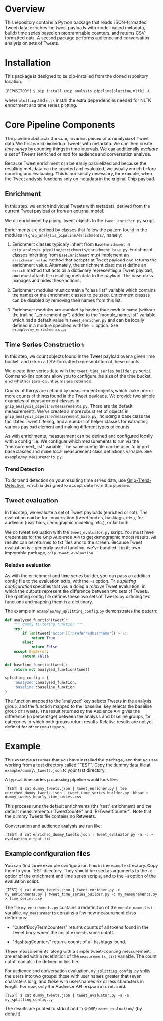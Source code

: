 # Overview

This repository contains a Python package that reads JSON-formatted Tweet data,
enriches the tweet payloads with model-based metadata, builds time series based
on programmable counters, and returns CSV-formatted data. A second package
performs audience and conversation analysis on sets of Tweets.

# Installation

This package is designed to be pip-installed from the cloned repository location.

`[REPOSITORY] $ pip install gnip_analysis_pipeline[plotting,nltk] -U`,

where `plotting` and `nltk` install the extra dependencies needed for NLTK
enrichment and time series plotting. 

# Core Pipeline Components

The pipeline abstracts the core, invariant pieces of an analysis of Tweet data.
We first _enrich_ individual Tweets with metadata. We can then create _time
series_ by counting things in time intervals. We can additionally _evaluate_ a
set of Tweets (enriched or not) for audience and conversation analysis. 

Because Tweet enrichment can be easily parallelized and because the resulting
metadata can be counted and evaluated, we usually enrich before counting and
evaluating. This is not strictly necessary, for example, when the Tweet analysis 
functions only on metadata in the original Gnip payload.

## Enrichment

In this step, we enrich individual Tweets with metadata, derived from the
current Tweet payload or from an external model.

We do enrichment by piping Tweet objects to the `tweet_enricher.py` script.

Enrichments are defined by classes that follow the pattern found in the modules
in `gnip_analysis_pipeline/enrichments/`, namely:

1. Enrichment classes typically inherit from `BaseEnrichment` in
`gnip_analysis_pipeline/enrichments/enrichment_base.py`. Enrichment classes
inheriting from `BaseEnrichment` must implement an `enrichment_value` method
that accepts at Tweet payload and returns the enrichment value. Alternately,
the enrichment class must define an `enrich` method that acts on a dictionary
representing a Tweet payload, and must attach the resulting metadata to the
payload. The base class manages and hides these actions. 

2. Enrichment modules must contain a "class\_list" variable which contains the
   names of the enrichment classes to be used.  Enrichment classes can be
disabled by removing their names from this list.

3. Enrichment modules are enabled by having their module name (without the
   trailing "\_enrichment.py") added to the "module\_name\_list" variable,
which had a default value in `tweet_enricher.py` and can be locally defined in
a module specified with the `-c` option. See `example/my_enrichments.py`

## Time Series Construction

In this step, we count objects found in the Tweet payload over a given time
bucket, and return a CSV-formatted representation of these counts.

We create time series data with the `tweet_time_series_builder.py` script.
Command-line options allow you to configure the size of the time bucket, 
and whether zero-count sums are returned.

Counts of things are defined by measurement objects, which make one or more
counts of things found in the Tweet payloads. We provide two simple examples of
measurement classes in `gnip_analysis_pipeline/measurements.py`. 
These are the default measurements. We've created
a more robust set of objects in `gnip_analysis_pipeline/measurement_base.py`,
including a base class the facilitates Tweet filtering, and a number of helper
classes for extracting various payload element and making different types of
counts.

As with enrichments, measurement can be defined and configured locally with a
config file.  We configure which measurements to run via the
"measurement\_list" variable. The same config file can be used to import base
classes and make local measurement class definitions variable. See
`example/my_measurements.py`.

### Trend Detection

To do trend detection on your resulting time series data, use
[Gnip-Trend-Detection](https://github.com/jeffakolb/Gnip-Trend-Detection),
which is designed to accept data from this pipeline.

## Tweet evaluation

In this step, we evaluate a set of Tweet payloads (enriched or not). The
evaluation can be for conversation (tweet bodies, hashtags, etc.), for audience
(user bios, demographic modeling, etc.), or for both. 

We do tweet evaluation with the `tweet_evaluator.py` script. You must have
credentials for the Gnip Audience API to get demographic model results. All results
can be returned to txt files and to the screen. Because Tweet evaluation is
a generally useful function, we've bundled it in its own importable package,
`gnip_tweet_evaluation`.

### Relative evaluation

As with the enrichment and time series builder, you can pass an addition config
file to the evaluation sctip, with the `-s` option. This _splitting configuration_
specifies that you a doing a _relative_ Tweet evaluation, in which the outputs
represent the difference between two sets of Tweets. The splitting config file
defines these two sets of Tweets by defining two functions and mapping them in a dictionary.

The example in `examples/my_splitting_config.py` demonstrates the pattern:
```python
def analyzed_function(tweet):
    """ dummy filtering function """
    try:
        if len(tweet['actor']['preferredUsername']) > 7:
            return True
        else:
            return False
    except KeyError:
        return False

def baseline_function(tweet):
    return not analyzed_function(tweet)

splitting_config = {
    'analyzed':analyzed_function,
    'baseline':baseline_function
}
```

The function mapped to the 'analyzed' key selects Tweets in the analysis group,
and the function mapped to the 'baseline' key selects the baseline group of Tweets.
The result returned by the Audience API gives the difference (in percentage) between
the analysis and baseline groups, for categories in which both groups return results. 
Relative results are not yet defined for other result types.

# Example

This example assumes that you have installed the package, and that you are
working from a test directory called "TEST". Copy the dummy data file at
`example/dummy\_tweets.json` to your test directory.

A typical time series processing pipeline would look like:

`[TEST] $ cat dummy_tweets.json | tweet_enricher.py | tee enriched_dummy_tweets.json |
tweet_time_series_builder.py -bhour > dummy_tweets_hourly_time_series.csv`

This process runs the default enrichments (the 'test' enrichment) and the default
measurements ('TweetCounter' and 'ReTweetCounter'). Note that the dummy Tweets 
file contains no Retweets.

Conversation and audience analysis are run like:

`[TEST] $ cat enriched_dummy_tweets.json | tweet_evaluator.py -a -c >
evaluation_output.txt`

## Example configuration files

You can find three example configuration files in the `example` directory. Copy them to your
TEST directory. They
should be used as arguments to the `-c` option of the enrichment and time
series scripts, and to the `-s` option of the evaluation script.

`[TEST] $ cat dummy_tweets.json | tweet_enricher.py -c my_enrichments.py |
tweet_time_series_builder.py -c my_measurements.py > time_series.csv`

The file `my_enrichments.py` contains a redefinition of the `module_name_list`
variable. `my_measurements` contains a few new measurement class definitions:

* "CutoffBodyTermCounters" returns counts of all tokens found in the Tweet body
 where the count exceeds some cutoff. 

* "HashtagCounters" returns counts of all hashtags found.

These measurements, along with a simple tweet-counting measurement, are enabled with a
redefinition of the `measurements_list` variable. The count cutoff can also be
defined in this file.  

For audience and conversation evaluation, `my_splitting_config.py` splits the
users into two groups: those with user names greater that seven characters long,
and those with users names six or less characters in length. For now, only
the Audience API response is returned.

`[TEST] $ cat dummy_tweets.json | tweet_evaluator.py -a -s my_splitting_config.py`

The results are printed to stdout and to `$HOME/tweet_evaluation/` (by default). 
